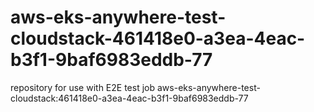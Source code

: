 # aws-eks-anywhere-test-cloudstack-461418e0-a3ea-4eac-b3f1-9baf6983eddb-77
repository for use with E2E test job aws-eks-anywhere-test-cloudstack:461418e0-a3ea-4eac-b3f1-9baf6983eddb-77
